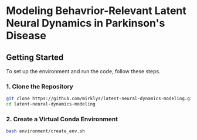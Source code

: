 # Modeling Behavrior-Relevant Latent Neural Dynamics in Parkinson's Disease

## Getting Started

To set up the environment and run the code, follow these steps.

### 1. Clone the Repository

```bash
git clone https://github.com/mirklys/latent-neural-dynamics-modeling.git
cd latent-neural-dynamics-modeling
````

### 2. Create a Virtual Conda Environment

```bash
bash environment/create_env.sh
```
